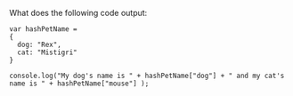 What does the following code output:

```
var hashPetName = 
{
  dog: "Rex",
  cat: "Mistigri"
}

console.log("My dog's name is " + hashPetName["dog"] + " and my cat's name is " + hashPetName["mouse"] );
```
